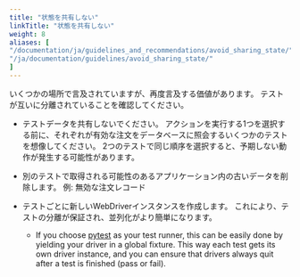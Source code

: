 ```yaml
---
title: "状態を共有しない"
linkTitle: "状態を共有しない"
weight: 8
aliases: [
"/documentation/ja/guidelines_and_recommendations/avoid_sharing_state/",
"/ja/documentation/guidelines/avoid_sharing_state/"
]
---
```


いくつかの場所で言及されていますが、再度言及する価値があります。
テストが互いに分離されていることを確認してください。

* テストデータを共有しないでください。
アクションを実行する1つを選択する前に、それぞれが有効な注文をデータベースに照会するいくつかのテストを想像してください。
2つのテストで同じ順序を選択すると、予期しない動作が発生する可能性があります。

* 別のテストで取得される可能性のあるアプリケーション内の古いデータを削除します。 例: 無効な注文レコード

* テストごとに新しいWebDriverインスタンスを作成します。
これにより、テストの分離が保証され、並列化がより簡単になります。

    * If you choose [pytest](https://pytest.org/) as your test runner, this can be 
    easily done by yielding your driver in a global fixture. This way each test gets its own 
    driver instance, and you can ensure that drivers always quit after a test is finished 
    (pass or fail).

